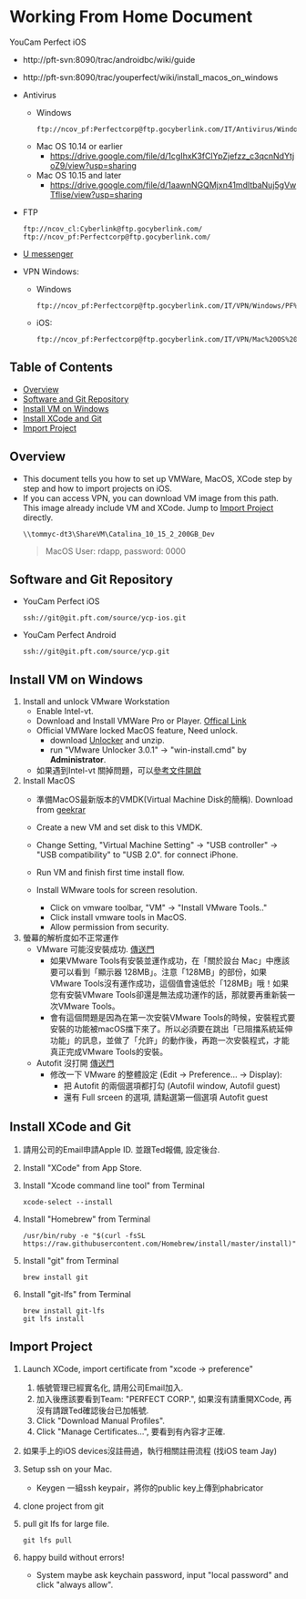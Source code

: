 # Working From Home Document 

YouCam Perfect iOS

- http://pft-svn:8090/trac/androidbc/wiki/guide
- http://pft-svn:8090/trac/youperfect/wiki/install_macos_on_windows

- Antivirus
  - Windows
    ```
    ftp://ncov_pf:Perfectcorp@ftp.gocyberlink.com/IT/Antivirus/Windows/WIN64BIT/
    ```
  - Mac OS 10.14 or earlier
    - https://drive.google.com/file/d/1cgIhxK3fClYpZjefzz_c3qcnNdYtjoZ9/view?usp=sharing
  - Mac OS 10.15 and later
    - https://drive.google.com/file/d/1aawnNGQMjxn41mdItbaNuj5gVwTflise/view?usp=sharing 
    
- FTP
    ```
    ftp://ncov_cl:Cyberlink@ftp.gocyberlink.com/
    ftp://ncov_pf:Perfectcorp@ftp.gocyberlink.com/
    ```

- [U messenger](https://u.cyberlink.com/products/umessenger)

- VPN Windows:
  - Windows
    ```
    ftp://ncov_pf:Perfectcorp@ftp.gocyberlink.com/IT/VPN/Windows/PF%20Softether%20VPN%20Client%20install%20guide(Win).pdf
    ```
  - iOS: 
    ```
    ftp://ncov_pf:Perfectcorp@ftp.gocyberlink.com/IT/VPN/Mac%20OS%20X/How%20to%20configure%20VPN%20on%20Mac%20OS%20X%20(PF).pdf
    ```

## Table of Contents  

- [Overview](#overview)
- [Software and Git Repository](#software-and-git-repository)
- [Install VM on Windows](#install-vm-on-windows)
- [Install XCode and Git](#install-xcode-and-git)
- [Import Project](#import-project)



## Overview  

- This document tells you how to set up VMWare, MacOS, XCode step by step and how to import projects on iOS.
- If you can access VPN, you can download VM image from this path. This image already include VM and XCode. Jump to [Import Project](#import-project) directly.
    ```
    \\tommyc-dt3\ShareVM\Catalina_10_15_2_200GB_Dev
    ```
    > MacOS User: rdapp, password: 0000



## Software and Git Repository

- YouCam Perfect iOS
    ```
    ssh://git@git.pft.com/source/ycp-ios.git
    ```

- YouCam Perfect Android
    ```
    ssh://git@git.pft.com/source/ycp.git
    ```

## Install VM on Windows 

1. Install and unlock VMware Workstation
   - Enable Intel-vt.
   - Download and Install VMWare Pro or Player. [Offical Link](https://www.vmware.com/products/workstation-pro/workstation-pro-evaluation.html)
   - Official VMWare locked MacOS feature, Need unlock.
     - download [Unlocker](https://www.mediafire.com/file/ghjbz76885gx5d5/FMojave.rar/file) and unzip.
     - run "VMware Unlocker 3.0.1" → "win-install.cmd" by **Administrator**.
   - 如果遇到Intel-vt 關掉問題，可以[參考文件開啟](https://www.moonlol.com/vmware-workstation-install-mac-os-x-6151.html)
2. Install MacOS
   - 準備MacOS最新版本的VMDK(Virtual Machine Disk的簡稱). Download from [geekrar](https://www.geekrar.com/install-macos-mojave-on-vmware/)
   - Create a new VM and set disk to this VMDK.
   - Change Setting, "Virtual Machine Setting" → "USB controller" → "USB compatibility" to "USB 2.0". for connect iPhone.
   - Run VM and finish first time install flow.
   - Install WMware tools for screen resolution.

     - Click on vmware toolbar, "VM" → "Install VMware Tools.."
     - Click install vmware tools in MacOS.
     - Allow permission from security.
3. 螢幕的解析度如不正常運作
    - VMware 可能沒安裝成功. [傳送門](https://magiclen.org/macos-mojave-vmware/)
      - 如果VMware Tools有安裝並運作成功，在「關於設台 Mac」中應該要可以看到「顯示器 128MB」。注意「128MB」的部份，如果VMware Tools沒有運作成功，這個值會遠低於「128MB」哦！如果您有安裝VMware Tools卻還是無法成功運作的話，那就要再重新裝一次VMware Tools。
      - 會有這個問題是因為在第一次安裝VMware Tools的時候，安裝程式要安裝的功能被macOS擋下來了。所以必須要在跳出「已阻擋系統延伸功能」的訊息，並做了「允許」的動作後，再跑一次安裝程式，才能真正完成VMware Tools的安裝。
    - Autofit 沒打開 [傳送門](http://magicjackting.pixnet.net/blog/post/191234203-用-vmware-安裝及測試-mac-os-x)
      - 修改一下 VMware 的整體設定 (Edit → Preference… → Display):
        - 把 Autofit 的兩個選項都打勾 (Autofil window, Autofil guest)
        - 還有 Full srceen 的選項, 請點選第一個選項 Autofit guest



## Install XCode and Git
1. 請用公司的Email申請Apple ID. 並跟Ted報備, 設定後台.

2. Install "XCode" from App Store.
3. Install "Xcode command line tool" from Terminal
    ```
    xcode-select --install
    ```
4. Install "Homebrew" from Terminal
    ```
    /usr/bin/ruby -e "$(curl -fsSL https://raw.githubusercontent.com/Homebrew/install/master/install)"
    ```
5. Install "git" from Terminal
    ```
    brew install git
    ```
6. Install "git-lfs" from Terminal
    ```
    brew install git-lfs
    git lfs install
    ```



## Import Project

1. Launch XCode, import certificate from "xcode → preference"
   1. 帳號管理已經實名化, 請用公司Email加入.
   2. 加入後應該要看到Team: "PERFECT CORP.", 如果沒有請重開XCode, 再沒有請跟Ted確認後台已加帳號.
   3. Click "Download Manual Profiles".
   4. Click "Manage Certificates…", 要看到有內容才正確.
2. 如果手上的iOS devices沒註冊過，執行相關註冊流程 (找iOS team Jay)
3. Setup ssh on your Mac.
   
   - Keygen 一組ssh keypair，將你的public key上傳到phabricator
4. clone project from git
5. pull git lfs for large file.
    ```
    git lfs pull
    ```
6. happy build without errors!
   
   - System maybe ask keychain password, input "local password" and click "always allow".

